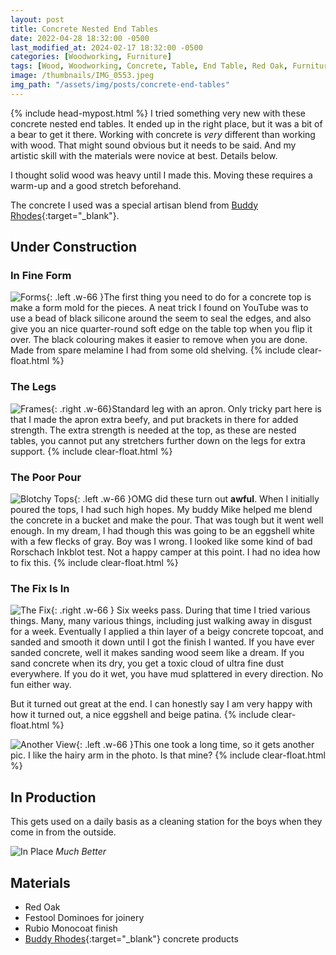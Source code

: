 ```yaml
---
layout: post
title: Concrete Nested End Tables
date: 2022-04-28 18:32:00 -0500
last_modified_at: 2024-02-17 18:32:00 -0500
categories: [Woodworking, Furniture]
tags: [Wood, Woodworking, Concrete, Table, End Table, Red Oak, Furniture]
image: /thumbnails/IMG_0553.jpeg
img_path: "/assets/img/posts/concrete-end-tables"
---
```

{% include head-mypost.html %}
I tried something very new with these concrete nested end tables. It ended up in the right place, but it was a bit of a bear to get it there. Working with concrete is _very_ different than working with wood. That might sound obvious but it needs to be said. And my artistic skill with the materials were novice at best. Details below.

I thought solid wood was heavy until I made this. Moving these requires a warm-up and a good stretch beforehand.

The concrete I used was a special artisan blend from [Buddy Rhodes]{:target="\_blank"}.

## Under Construction

### In Fine Form

![Forms][Forms]{: .left .w-66 }The first thing you need to do for a concrete top is make a form mold for the pieces. A neat trick I found on YouTube was to use a bead of black silicone around the seem to seal the edges, and also give you an nice quarter-round soft edge on the table top when you flip it over. The black colouring makes it easier to remove when you are done. Made from spare melamine I had from some old shelving.
{% include clear-float.html %}

### The Legs

![Frames][Frames]{: .right .w-66}Standard leg with an apron. Only tricky part here is that I made the apron extra beefy, and put brackets in there for added strength. The extra strength is needed at the top, as these are nested tables, you cannot put any stretchers further down on the legs for extra support.
{% include clear-float.html %}

### The Poor Pour

![Blotchy Tops][Blotchy Tops]{: .left .w-66 }OMG did these turn out **awful**.  When I initially poured the tops, I had such high hopes. My buddy Mike helped me blend the concrete in a bucket and make the pour. That was tough but it went well enough. In my dream, I had though this was going to be an eggshell white with a few flecks of gray. Boy was I wrong. I looked like some kind of bad Rorschach Inkblot test. Not a happy camper at this point.  I had no idea how to fix this.
{% include clear-float.html %}

### The Fix Is In

![The Fix][The Fix]{: .right .w-66 }
Six weeks pass. During that time I tried various things. Many, many various things, including just walking away in disgust for a week. Eventually I applied a thin layer of a beigy concrete topcoat, and sanded and smooth it down until I got the finish I wanted. If you have ever sanded concrete, well it makes sanding wood seem like a dream. If you sand concrete when its dry, you get a toxic cloud of ultra fine dust everywhere. If you do it wet, you have mud splattered in every direction. No fun either way.

But it turned out great at the end. I can honestly say I am very happy with how it turned out, a nice eggshell and beige patina.
{% include clear-float.html %}

![Another View][Another View]{: .left .w-66 }This one took a long time, so it gets another pic.  I like the hairy arm in the photo.  Is that mine?
{% include clear-float.html %}

## In Production

This gets used on a daily basis as a cleaning station for the boys when they come in from the outside.

![In Place][In Place]
_Much Better_

## Materials

- Red Oak
- Festool Dominoes for joinery
- Rubio Monocoat finish
- [Buddy Rhodes]{:target="\_blank"} concrete products

[Forms]: 20220420_174227.jpeg
[Frames]: 20220420_174306.jpeg
[Blotchy Tops]: 20220503_133849.jpeg
[The Fix]: 20220623_123043.jpeg
[Another View]: 20220623_123128.jpeg
[In Place]: IMG_0553.jpeg
[Buddy Rhodes]: https://www.buddyrhodes.com

